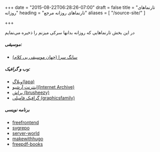 +++
date = "2015-08-22T06:28:26-07:00"
draft = false
title = "تارنماهای روزانه"
heading = "تارنماهای روزانه مرجع"
aliases = [
    "/source-site/"
]

+++

در این بخش تارنماهایی کە روزانه بدانها سرکی میزنم را ذخیره می‌نمایم

##### موسیقی:
- [سانگ سرا (جهان موسیقی بی کلام)](https://songsara.net/)


##### وب و گرافیک:
- [وبلاگ(lapa)](https://www.lapa.ninja/blog/)
- [اینترنت آرشیو(Internet Archive)](https://archive.org/)
- [براش (brusheezy)](https://www.brusheezy.com/)
- [گرافیک فامیلی (graphicsfamily)](https://graphicsfamily.com/)

##### برنامه نویسی

- [freefrontend](https://freefrontend.com/)
- [svgrepo](https://www.svgrepo.com/vectors/flower/16)
- [server-world](https://www.server-world.info/)  
- [makewithhugo](https://makewithhugo.com/)     
- [freepdf-books](https://freepdf-books.com/) 

